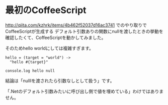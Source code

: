 # 最初のCoffeeScript

http://qiita.com/kzhrk/items/4b462f52037d16ac3741 でのやり取りでCoffeeScriptが生成する
デフォルト引数ありの関数にnullを渡したときの挙動を確認したくて、CoffeeScriptを動かしてみました。

そのためhello worldにしては複雑すぎます。

```
hello = (target = "world") ->
  "hello #{target}"

console.log hello null
```

結論は「nulllを渡されたら引数なしとして扱う」です。

「.Netのデフォルト引数みたいに呼び出し側で値を埋めている」わけではありません。